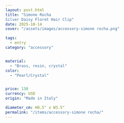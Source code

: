 ```yaml
---
layout: post.html
title: "Simone Rocha 
Silver Daisy Floret Hair Clip"
date: 2025-10-14
cover: "/assets/images/accessory-simone rocha.png"

tags:
  - entry
category: "accessory"


material:
  - "Brass, resin, crystal"
color:
  - "Pearl/Crystal"


price: 130           
currency: USD  
origin: "Made in Italy"

diameter_cm: H0.5" x W3.5"
permalink: "/items/accessory-simone rocha/"
---
```


